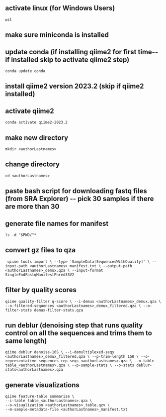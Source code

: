 ## activate linux (for Windows Users)

`wsl`

## make sure miniconda is installed

## update conda (if installing qiime2 for first time--if installed skip to activate qiime2 step)

`conda update conda`

## install qiime2 version 2023.2 (skip if qiime2 installed)

## activate qiime2

`conda activate qiime2-2023.2`

  

## make new directory

`mkdir <authorLastnames>`

  

## change directory

`cd <authorLastnames>`

  

## paste bash script for downloading fastq files (from SRA Explorer) -- pick 30 samples if there are more than 30

  

## generate file names for manifest

`ls -d "$PWD/"*`

  


## convert gz files to qza

   ` qiime tools import \
    --type 'SampleData[SequencesWithQuality]' \
    --input-path <authorLastnames>_manifest.txt \
    --output-path <authorLastnames>_demux.qza \
    --input-format SingleEndFastqManifestPhred33V2`
  
## filter by quality scores

`qiime quality-filter q-score \
 --i-demux <authorLastnames>_demux.qza \
 --o-filtered-sequences <authorLastnames>_demux_filtered.qza \
 --o-filter-stats demux-filter-stats.qza`


## run deblur (denoising step that runs quality control on all the sequences and trims them to same length)

`qiime deblur denoise-16S \
  --i-demultiplexed-seqs <authorLastnames>_demux_filtered.qza \
  --p-trim-length 150 \
  --o-representative-sequences rep-seqs_<authorLastnames>.qza \
  --o-table table_<authorLastnames>.qza \
  --p-sample-stats \
  --o-stats deblur-stats<authorLastnames>.qza`
  

## generate visualizations

    qiime feature-table summarize \
    --i-table table_<authorLastnames>.qza \
    --o-visualization <authorLastnames>_table.qzv \
    --m-sample-metadata-file <authorLastnames>_manifest.txt
